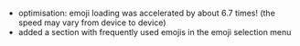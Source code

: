 - optimisation: emoji loading was accelerated by about 6.7 times! (the speed may vary from device to device)
- added a section with frequently used emojis in the emoji selection menu
